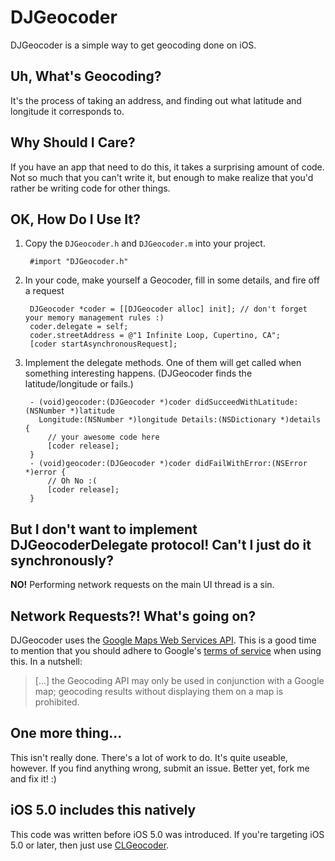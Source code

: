 # DJGeocoder

DJGeocoder is a simple way to get geocoding done on iOS.

## Uh, What's Geocoding?

It's the process of taking an address, and finding out what latitude and longitude it corresponds to.

## Why Should I Care?

If you have an app that need to do this, it takes a surprising amount of code. Not so much that you can't write it, but enough to make realize that you'd rather be writing code for other things.

## OK, How Do I Use It?

1. Copy the `DJGeocoder.h` and `DJGeocoder.m` into your project.

		#import "DJGeocoder.h"

2. In your code, make yourself a Geocoder, fill in some details, and fire off a request

		DJGeocoder *coder = [[DJGeocoder alloc] init]; // don't forget your memory management rules :)
		coder.delegate = self;
		coder.streetAddress = @"1 Infinite Loop, Cupertino, CA";
		[coder startAsynchronousRequest];

3. Implement the delegate methods. One of them will get called when something interesting happens. (DJGeocoder finds the latitude/longitude or fails.)

		- (void)geocoder:(DJGeocoder *)coder didSucceedWithLatitude:(NSNumber *)latitude 
		  Longitude:(NSNumber *)longitude Details:(NSDictionary *)details {
			// your awesome code here
			[coder release];
		}	
		- (void)geocoder:(DJGeocoder *)coder didFailWithError:(NSError *)error {
			// Oh No :(
			[coder release];
		}
		
## But I don't want to implement DJGeocoderDelegate protocol! Can't I just do it synchronously?

**NO!** Performing network requests on the main UI thread is a sin.

## Network Requests?! What's going on?
DJGeocoder uses the [Google Maps Web Services API](http://code.google.com/apis/maps/documentation/geocoding/). This is a good time to mention that you should adhere to Google's [terms of service](http://code.google.com/apis/maps/terms.html#section_10_12) when using this. In a nutshell:

> [...] the Geocoding API may only be used in conjunction with a Google map; geocoding results without displaying them on a map is prohibited.

## One more thing...
This isn't really done. There's a lot of work to do. It's quite useable, however. If you find anything wrong, submit an issue. Better yet, fork me and fix it! :)

## iOS 5.0 includes this natively
This code was written before iOS 5.0 was introduced. If you're targeting
iOS 5.0 or later, then just use [CLGeocoder](http://developer.apple.com/library/ios/#documentation/CoreLocation/Reference/CLGeocoder_class/Reference/Reference.html). 

